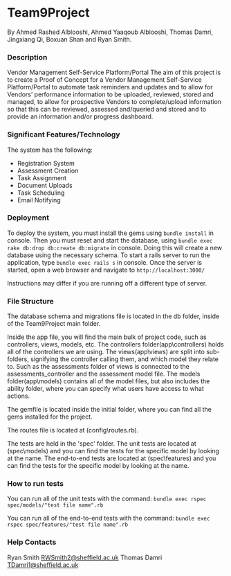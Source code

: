 # Team9Project
By Ahmed Rashed Alblooshi, Ahmed Yaaqoub Alblooshi, Thomas Damri, Jingxiang Qi,
Boxuan Shan and Ryan Smith.

### Description
Vendor Management Self-Service Platform/Portal
The aim of this project is to create a Proof of Concept for a Vendor Management Self-Service
Platform/Portal to automate task reminders and updates and to allow for Vendors’ performance
information to be uploaded, reviewed, stored and managed, to allow for prospective Vendors to
complete/upload information so that this can be reviewed, assessed and/queried and stored and
to provide an information and/or progress dashboard.

### Significant Features/Technology
The system has the following:

* Registration System
* Assessment Creation
* Task Assignment
* Document Uploads
* Task Scheduling
* Email Notifying

### Deployment
To deploy the system, you must install the gems using `bundle install` in console.
Then you must reset and start the database, using `bundle exec rake db:drop db:create db:migrate` in console.
Doing this will create a new database using the necessary schema.
To start a rails server to run the application, type `bundle exec rails s` in console. 
Once the server is started, open a web browser and navigate to `http://localhost:3000/`

Instructions may differ if you are running off a different type of server.

### File Structure
The database schema and migrations file is located in the db folder, inside of the Team9Project main folder. 

Inside the app file, you will find the main bulk of project code, such as controllers, views, models, etc.
The controllers folder(app\controllers) holds all of the controllers we are using. 
The views(app\views) are split into sub-folders, signifying the controller calling them, and which model they relate to. 
Such as the assessments folder of views is connected to the assessments_controller and the assessment model file.
The models folder(app\models) contains all of the model files, but also includes the ability folder, where you can specify what 
users have access to what actions. 

The gemfile is located inside the initial folder, where you can find all the gems installed for the project.

The routes file is located at (config\routes.rb).

The tests are held in the 'spec' folder. 
The unit tests are located at (spec\models) and you can find the tests for the specific model by looking at the name. 
The end-to-end tests are located at (spec\features) and you can find the tests for the specific model by looking at the name.

### How to run tests
You can run all of the unit tests with the command:
  `bundle exec rspec spec/models/"test file name".rb`

You can run all of the end-to-end tests with the command:
  `bundle exec rspec spec/features/"test file name".rb`

### Help Contacts
Ryan Smith <RWSmith2@sheffield.ac.uk>
Thomas Damri <TDamri1@sheffield.ac.uk>
